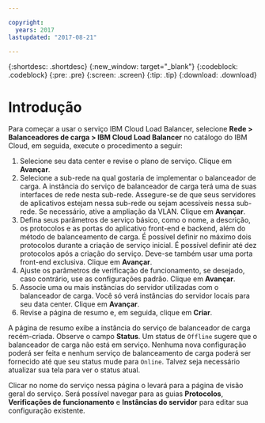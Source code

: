 ```yaml
---

copyright:
  years: 2017
lastupdated: "2017-08-21"

---
```


{:shortdesc: .shortdesc}
{:new_window: target="_blank"}
{:codeblock: .codeblock}
{:pre: .pre}
{:screen: .screen}
{:tip: .tip}
{:download: .download}


# Introdução

Para começar a usar o serviço IBM Cloud Load Balancer, selecione **Rede > Balanceadores de carga > IBM Cloud Load Balancer** no catálogo do IBM Cloud, em seguida, execute o procedimento a seguir:

1. Selecione seu data center e revise o plano de serviço. Clique em **Avançar**.
2. Selecione a sub-rede na qual gostaria de implementar o balanceador de carga. A instância do serviço de balanceador de carga terá uma de suas interfaces de rede nesta sub-rede. Assegure-se de que seus servidores de aplicativos estejam nessa sub-rede ou sejam acessíveis nessa sub-rede. Se necessário, ative a ampliação da VLAN. Clique em **Avançar**.
3. Defina seus parâmetros de serviço básico, como o nome, a descrição, os protocolos e as portas do aplicativo front-end e backend, além do método de balanceamento de carga. É possível definir no máximo dois protocolos durante a criação de serviço inicial. É possível definir até dez protocolos após a criação do serviço. Deve-se também usar uma porta front-end exclusiva. Clique em **Avançar**.
4. Ajuste os parâmetros de verificação de funcionamento, se desejado, caso contrário, use as configurações padrão. Clique em **Avançar**.
5. Associe uma ou mais instâncias do servidor utilizadas com o balanceador de carga. Você só verá instâncias do servidor locais para seu data center. Clique em **Avançar**.
6. Revise a página de resumo e, em seguida, clique em **Criar**. 


A página de resumo exibe a instância do serviço de balanceador de carga recém-criada. Observe o campo **Status**. Um status de `Offline` sugere que o balanceador de carga não está em serviço. Nenhuma nova configuração poderá ser feita e nenhum serviço de balanceamento de carga poderá ser fornecido até que seu status mude para `Online`. Talvez seja necessário atualizar sua tela para ver o status atual.
 
Clicar no nome do serviço nessa página o levará para a página de visão geral do serviço. Será possível navegar para as guias **Protocolos**, **Verificações de funcionamento** e **Instâncias do servidor** para editar sua configuração existente.

